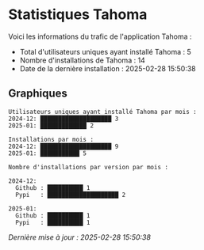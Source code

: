 # Statistiques Tahoma

Voici les informations du trafic de l'application Tahoma :
- Total d'utilisateurs uniques ayant installé Tahoma : 5
- Nombre d'installations de Tahoma : 14
- Date de la dernière installation : 2025-02-28 15:50:38

## Graphiques
```
Utilisateurs uniques ayant installé Tahoma par mois :
2024-12: ████████████████████ 3
2025-01: █████████████ 2
```

```
Installations par mois :
2024-12: ████████████████████ 9
2025-01: ███████████ 5
```

```
Nombre d'installations par version par mois :

2024-12:
  Github : ██████████ 1
  Pypi   : ████████████████████ 2

2025-01:
  Github : ██████████ 1
  Pypi   : ██████████ 1
```


*Dernière mise à jour : 2025-02-28 15:50:38*
